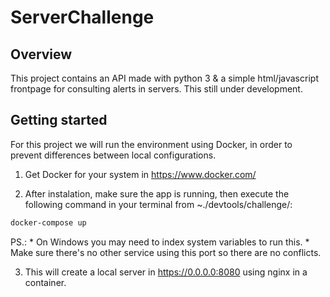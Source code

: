 # ServerChallenge

## Overview

This project contains an API made with python 3 & a simple html/javascript frontpage for consulting alerts in servers. This still under development.

## Getting started

For this project we will run the environment using Docker, in order to prevent differences between local configurations.

1) Get Docker for your system in https://www.docker.com/

2) After instalation, make sure the app is running, then execute the following command in your terminal from ~./devtools/challenge/:
```bash
docker-compose up
```
   PS.: * On Windows you may need to index system variables to run this.
        * Make sure there's no other service using this port so there are no conflicts.

3) This will create a local server in https://0.0.0.0:8080 using nginx in a container. 

